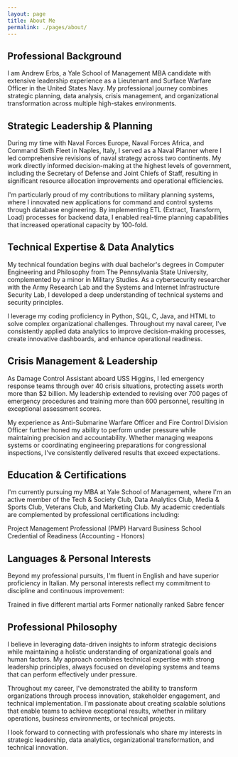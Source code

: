 ```yaml
---
layout: page
title: About Me
permalink: ./pages/about/
---
```


## Professional Background

I am Andrew Erbs, a Yale School of Management MBA candidate with extensive leadership experience as a Lieutenant and Surface Warfare Officer in the United States Navy. My professional journey combines strategic planning, data analysis, crisis management, and organizational transformation across multiple high-stakes environments.

## Strategic Leadership & Planning

During my time with Naval Forces Europe, Naval Forces Africa, and Command Sixth Fleet in Naples, Italy, I served as a Naval Planner where I led comprehensive revisions of naval strategy across two continents. My work directly informed decision-making at the highest levels of government, including the Secretary of Defense and Joint Chiefs of Staff, resulting in significant resource allocation improvements and operational efficiencies.

I'm particularly proud of my contributions to military planning systems, where I innovated new applications for command and control systems through database engineering. By implementing ETL (Extract, Transform, Load) processes for backend data, I enabled real-time planning capabilities that increased operational capacity by 100-fold.

## Technical Expertise & Data Analytics
My technical foundation begins with dual bachelor's degrees in Computer Engineering and Philosophy from The Pennsylvania State University, complemented by a minor in Military Studies. As a cybersecurity researcher with the Army Research Lab and the Systems and Internet Infrastructure Security Lab, I developed a deep understanding of technical systems and security principles.

I leverage my coding proficiency in Python, SQL, C, Java, and HTML to solve complex organizational challenges. Throughout my naval career, I've consistently applied data analytics to improve decision-making processes, create innovative dashboards, and enhance operational readiness.

## Crisis Management & Leadership
As Damage Control Assistant aboard USS Higgins, I led emergency response teams through over 40 crisis situations, protecting assets worth more than $2 billion. My leadership extended to revising over 700 pages of emergency procedures and training more than 600 personnel, resulting in exceptional assessment scores.

My experience as Anti-Submarine Warfare Officer and Fire Control Division Officer further honed my ability to perform under pressure while maintaining precision and accountability. Whether managing weapons systems or coordinating engineering preparations for congressional inspections, I've consistently delivered results that exceed expectations.

## Education & Certifications
I'm currently pursuing my MBA at Yale School of Management, where I'm an active member of the Tech & Society Club, Data Analytics Club, Media & Sports Club, Veterans Club, and Marketing Club. My academic credentials are complemented by professional certifications including:

Project Management Professional (PMP)
Harvard Business School Credential of Readiness (Accounting - Honors)

## Languages & Personal Interests

Beyond my professional pursuits, I'm fluent in English and have superior proficiency in Italian. My personal interests reflect my commitment to discipline and continuous improvement:

Trained in five different martial arts
Former nationally ranked Sabre fencer

##  Professional Philosophy

I believe in leveraging data-driven insights to inform strategic decisions while maintaining a holistic understanding of organizational goals and human factors. My approach combines technical expertise with strong leadership principles, always focused on developing systems and teams that can perform effectively under pressure.
    
Throughout my career, I've demonstrated the ability to transform organizations through process innovation, stakeholder engagement, and technical implementation. I'm passionate about creating scalable solutions that enable teams to achieve exceptional results, whether in military operations, business environments, or technical projects.

I look forward to connecting with professionals who share my interests in strategic leadership, data analytics, organizational transformation, and technical innovation.